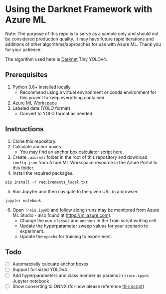 # Using the Darknet Framework with Azure ML

Note:  The purpose of this repo is to serve as a sample only and should not be considered production quality.  It may have future rapid iterations and additions of other algorithms/approaches for use with Azure ML.  Thank you for your patience.

The algorithm used here is [Darknet](https://github.com/AlexeyAB/darknet) Tiny YOLOv4.

## Prerequisites

1. Python 3.6+ installed locally
    - Recommend using a virtual environment or conda environment for this project to keep everything contained
2. [Azure ML Workspace](https://docs.microsoft.com/en-us/azure/machine-learning/how-to-manage-workspace?tabs=python)
3. Labeled data (YOLO format)
    - Convert to YOLO format as needed

## Instructions

1. Clone this repository.
2. Calculate anchor boxes.
    - You may find an anchor box calculator script [here](https://github.com/michhar/azure-and-ml-utils/blob/master/label_tools/calc_anchors_yolo_format.py).
3. Create `.azureml` folder in the root of this repository and download `config.json` from Azure ML Workspace resource in the Azure Portal to this folder.
4. Install the required packages.

```
pip install -r requirements_local.txt
```

5. Run Jupyter and then navigate to the given URL in a browser.

```
jupyter notebook
```

6. Open `Train.ipynb` and follow along (runs may be monitored from Azure ML Studio - also found at https://ml.azure.com).
    - Change the `num_classes` and `anchors` in the Train script writing cell.
    - Update the hyperparameter sweep values for your scenario to experiment.
    - Update the `epochs` for training to experiment.

## Todo

- [ ] Automatcially calcuate anchor boxes
- [ ] Support full sized YOLOv4
- [ ] Add hyperparameters and class number as params in `train.ipynb` Jupyter notebook
- [ ] Show converting to ONNX (for now please reference [this script](https://github.com/linghu8812/tensorrt_inference/blob/master/Yolov4/export_onnx.py))
